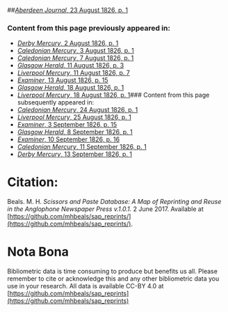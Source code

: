 ##[*Aberdeen Journal*, 23 August 1826, p. 1](https://mhbeals.github.io/sap_html/Aberdeen-Journal/Aberdeen-Journal-23-August-1826-p-1)

### Content from this page previously appeared in:
+ [*Derby Mercury*, 2 August 1826, p. 1](https://mhbeals.github.io/sap_html/Derby-Mercury/Derby-Mercury-2-August-1826-p-1)
+ [*Caledonian Mercury*, 3 August 1826, p. 1](https://mhbeals.github.io/sap_html/Caledonian-Mercury/Caledonian-Mercury-3-August-1826-p-1)
+ [*Caledonian Mercury*, 7 August 1826, p. 1](https://mhbeals.github.io/sap_html/Caledonian-Mercury/Caledonian-Mercury-7-August-1826-p-1)
+ [*Glasgow Herald*, 11 August 1826, p. 3](https://mhbeals.github.io/sap_html/Glasgow-Herald/Glasgow-Herald-11-August-1826-p-3)
+ [*Liverpool Mercury*, 11 August 1826, p. 7](https://mhbeals.github.io/sap_html/Liverpool-Mercury/Liverpool-Mercury-11-August-1826-p-7)
+ [*Examiner*, 13 August 1826, p. 15](https://mhbeals.github.io/sap_html/Examiner/Examiner-13-August-1826-p-15)
+ [*Glasgow Herald*, 18 August 1826, p. 1](https://mhbeals.github.io/sap_html/Glasgow-Herald/Glasgow-Herald-18-August-1826-p-1)
+ [*Liverpool Mercury*, 18 August 1826, p. 1](https://mhbeals.github.io/sap_html/Liverpool-Mercury/Liverpool-Mercury-18-August-1826-p-1)### Content from this page subsequently appeared in:
+ [*Caledonian Mercury*, 24 August 1826, p. 1](https://mhbeals.github.io/sap_html/Caledonian-Mercury/Caledonian-Mercury-24-August-1826-p-1)
+ [*Liverpool Mercury*, 25 August 1826, p. 1](https://mhbeals.github.io/sap_html/Liverpool-Mercury/Liverpool-Mercury-25-August-1826-p-1)
+ [*Examiner*, 3 September 1826, p. 15](https://mhbeals.github.io/sap_html/Examiner/Examiner-3-September-1826-p-15)
+ [*Glasgow Herald*, 8 September 1826, p. 1](https://mhbeals.github.io/sap_html/Glasgow-Herald/Glasgow-Herald-8-September-1826-p-1)
+ [*Examiner*, 10 September 1826, p. 16](https://mhbeals.github.io/sap_html/Examiner/Examiner-10-September-1826-p-16)
+ [*Caledonian Mercury*, 11 September 1826, p. 1](https://mhbeals.github.io/sap_html/Caledonian-Mercury/Caledonian-Mercury-11-September-1826-p-1)
+ [*Derby Mercury*, 13 September 1826, p. 1](https://mhbeals.github.io/sap_html/Derby-Mercury/Derby-Mercury-13-September-1826-p-1)
                    
# Citation: 

Beals. M. H. *Scissors and Paste Database: A Map of Reprinting and Reuse in the Anglophone Newspaper Press v.1.0.1.* 2 June 2017. Available at [https://github.com/mhbeals/sap_reprints/](https://github.com/mhbeals/sap_reprints/). 
                    
# Nota Bona

Bibliometric data is time consuming to produce but benefits us all. Please remember to cite or acknowledge this and any other bibliometric data you use in your research. All data is available CC-BY 4.0 at [https://github.com/mhbeals/sap_reprints](https://github.com/mhbeals/sap_reprints)